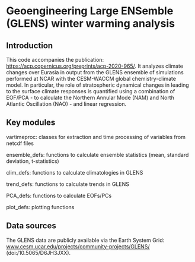 # Geoengineering Large ENSemble (GLENS) winter warming analysis

## Introduction
This code accompanies the publication: https://acp.copernicus.org/preprints/acp-2020-965/. It analyzes climate changes over Eurasia in output from the GLENS 
ensemble of simulations performed at NCAR with the CESM-WACCM global chemistry-climate model. In particular, the role of stratospheric dynamical changes in 
leading to the surface climate responses is quantified using a combination of EOF/PCA - to calculate the Northern Annular Mode (NAM) and North Atlantic Oscillation 
(NAO) - and linear regression.

## Key modules
vartimeproc: classes for extraction and time processing of variables from netcdf files

ensemble_defs: functions to calculate ensemble statistics (mean, standard deviation, t-statistics)

clim_defs: functions to calculate climatologies in GLENS

trend_defs: functions to calculate trends in GLENS

PCA_defs: functions to calculate EOFs/PCs

plot_defs: plotting functions

## Data sources
The GLENS data are publicly available via the Earth System Grid: www.cesm.ucar.edu/projects/community-projects/GLENS/
(doi:/10.5065/D6JH3JXX). 
